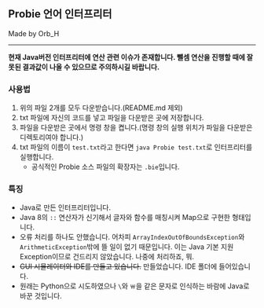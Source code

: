 ## Probie 언어 인터프리터
Made by Orb_H

<hr/>

**현재 Java버전 인터프리터에 연산 관련 이슈가 존재합니다. 뺄셈 연산을 진행할 때에 잘못된 결과값이 나올 수 있으므로 주의하시길 바랍니다.**

### 사용법
1. 위의 파일 2개를 모두 다운받습니다.(README.md 제외)
2. txt 파일에 자신의 코드를 넣고 파일을 다운받은 곳에 저장합니다.
3. 파일을 다운받은 곳에서 명령 창을 켭니다.(명령 창의 실행 위치가 파일을 다운받은 디렉토리여야 합니다.)
4. txt 파일의 이름이 `test.txt`라고 한다면 `java Probie test.txt`로 인터프리터를 실행합니다.
   - 공식적인 Probie 소스 파일의 확장자는 `.bie`입니다.

### 특징
 - Java로 만든 인터프리터입니다.
 - Java 8의 `::` 연산자가 신기해서 글자와 함수를 매칭시켜 Map으로 구현한 형태입니다.
 - 오류 처리를 하나도 안했습니다. 어차피 `ArrayIndexOutOfBoundsException`와 `ArithmeticException`밖에 뜰 일이 없기 때문입니다. 이는 Java 기본 지원 Exception이므로 건드리지 않았습니다. 나중에 처리하죠, 뭐.
 - ~~GUI 시뮬레이터와 IDE를 만들고 있습니다.~~ 만들었습니다. IDE 폴더에 들어있습니다.
 - 원래는 Python으로 시도하였으나 `\`와 `￦`을 같은 문자로 인식하는 바람에 Java로 바꾼 것입니다.

